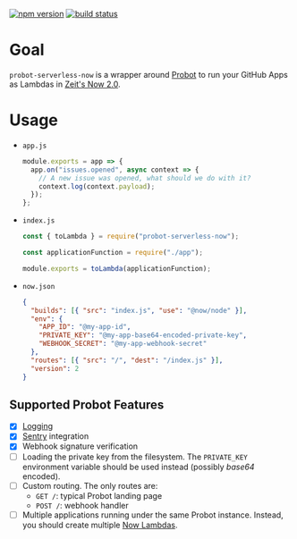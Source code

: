 [![npm version](https://img.shields.io/npm/v/probot-serverless-now.svg)](https://npmjs.org/package/probot-serverless-now) [![build status](https://img.shields.io/circleci/project/github/tibdex/probot-serverless-now.svg)](https://circleci.com/gh/tibdex/probot-serverless-now)

# Goal

`probot-serverless-now` is a wrapper around [Probot](https://github.com/probot/probot) to run your GitHub Apps as Lambdas in [Zeit's Now 2.0](https://zeit.co/now).

# Usage

- `app.js`

  ```javascript
  module.exports = app => {
    app.on("issues.opened", async context => {
      // A new issue was opened, what should we do with it?
      context.log(context.payload);
    });
  };
  ```

- `index.js`

  ```javascript
  const { toLambda } = require("probot-serverless-now");

  const applicationFunction = require("./app");

  module.exports = toLambda(applicationFunction);
  ```

- `now.json`

  ```json
  {
    "builds": [{ "src": "index.js", "use": "@now/node" }],
    "env": {
      "APP_ID": "@my-app-id",
      "PRIVATE_KEY": "@my-app-base64-encoded-private-key",
      "WEBHOOK_SECRET": "@my-app-webhook-secret"
    },
    "routes": [{ "src": "/", "dest": "/index.js" }],
    "version": 2
  }
  ```

## Supported Probot Features

- [x] [Logging](https://probot.github.io/docs/logging/)
- [x] [Sentry](https://probot.github.io/docs/configuration/) integration
- [x] Webhook signature verification
- [ ] Loading the private key from the filesystem. The `PRIVATE_KEY` environment variable should be used instead (possibly _base64_ encoded).
- [ ] Custom routing. The only routes are:
  - `GET /`: typical Probot landing page
  - `POST /`: webhook handler
- [ ] Multiple applications running under the same Probot instance. Instead, you should create multiple [Now Lambdas](https://zeit.co/docs/v2/deployments/concepts/lambdas/).
